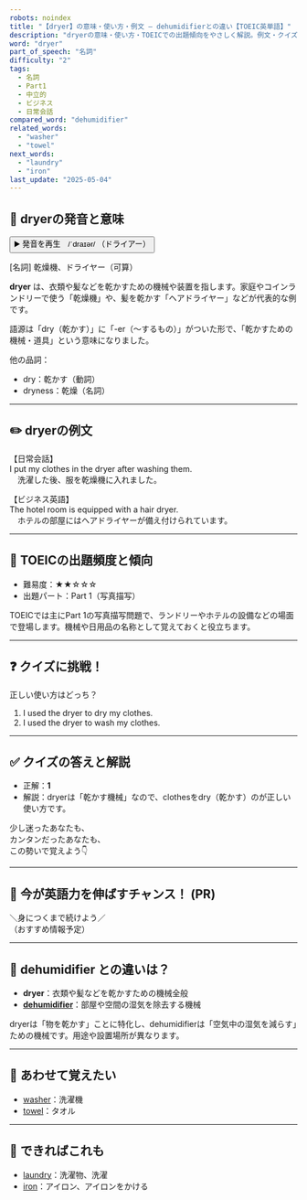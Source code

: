 ```yaml
---
robots: noindex
title: "【dryer】の意味・使い方・例文 ― dehumidifierとの違い【TOEIC英単語】"
description: "dryerの意味・使い方・TOEICでの出題傾向をやさしく解説。例文・クイズ付きでdehumidifierとの違いもわかりやすく学べます。"
word: "dryer"
part_of_speech: "名詞"
difficulty: "2"
tags:
  - 名詞
  - Part1
  - 中立的
  - ビジネス
  - 日常会話
compared_word: "dehumidifier"
related_words:
  - "washer"
  - "towel"
next_words:
  - "laundry"
  - "iron"
last_update: "2025-05-04"
---
```


## 🔰 dryerの発音と意味

<button class="play-audio" onclick="playTTS('dryer')">
  <span class="play-audio-main">
    ▶️ 発音を再生　/ˈdraɪər/
  </span>
  <span class="play-audio-sub">
    （ドライアー）
  </span>
</button>

[名詞] 乾燥機、ドライヤー（可算）

**dryer** は、衣類や髪などを乾かすための機械や装置を指します。家庭やコインランドリーで使う「乾燥機」や、髪を乾かす「ヘアドライヤー」などが代表的な例です。

語源は「dry（乾かす）」に「-er（～するもの）」がついた形で、「乾かすための機械・道具」という意味になりました。

他の品詞：  
- dry：乾かす（動詞）
- dryness：乾燥（名詞）

---

## ✏️ dryerの例文

【日常会話】  
I put my clothes in the dryer after washing them.  
　洗濯した後、服を乾燥機に入れました。

【ビジネス英語】  
The hotel room is equipped with a hair dryer.  
　ホテルの部屋にはヘアドライヤーが備え付けられています。

---

## 🎯 TOEICの出題頻度と傾向

- 難易度：★★☆☆☆
- 出題パート：Part 1（写真描写）

TOEICでは主にPart 1の写真描写問題で、ランドリーやホテルの設備などの場面で登場します。機械や日用品の名称として覚えておくと役立ちます。

---

## ❓ クイズに挑戦！

正しい使い方はどっち？

1. I used the dryer to dry my clothes.
2. I used the dryer to wash my clothes.

---

## ✅ クイズの答えと解説

- 正解：**1**
- 解説：dryerは「乾かす機械」なので、clothesをdry（乾かす）のが正しい使い方です。

少し迷ったあなたも、  
カンタンだったあなたも、  
この勢いで覚えよう👇️

---

## 🚀 今が英語力を伸ばすチャンス！ (PR)

<div class="info-center">
＼身につくまで続けよう／<br>  
（おすすめ情報予定）
</div>

---

## 🤔  dehumidifier との違いは？

- **dryer**：衣類や髪などを乾かすための機械全般
- **[dehumidifier](/word/dehumidifier)**：部屋や空間の湿気を除去する機械

dryerは「物を乾かす」ことに特化し、dehumidifierは「空気中の湿気を減らす」ための機械です。用途や設置場所が異なります。

---

## 🧩 あわせて覚えたい

- [washer](/word/washer)：洗濯機
- [towel](/word/towel)：タオル

---

## 📖 できればこれも

- [laundry](/word/laundry)：洗濯物、洗濯
- [iron](/word/iron)：アイロン、アイロンをかける

<!-- cvid: aid02_bid24 -->
